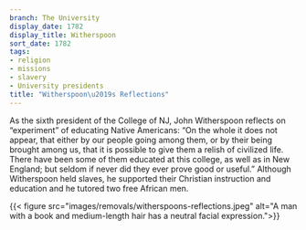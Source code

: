 ```yaml
---
branch: The University
display_date: 1782
display_title: Witherspoon
sort_date: 1782
tags:
- religion
- missions
- slavery
- University presidents
title: "Witherspoon\u2019s Reflections"
---
```


As the sixth president of the College of NJ, John Witherspoon reflects on “experiment” of educating Native Americans: “On the whole it does not appear, that either by our people going among them, or by their being brought among us, that it is possible to give them a relish of civilized life. There have been some of them educated at this college, as well as in New England; but seldom if never did they ever prove good or useful.” Although Witherspoon held slaves, he supported their Christian instruction and education and he tutored two free African men.



{{< figure src="images/removals/witherspoons-reflections.jpeg" alt="A man with a book and medium-length hair has a neutral facial expression.">}}
